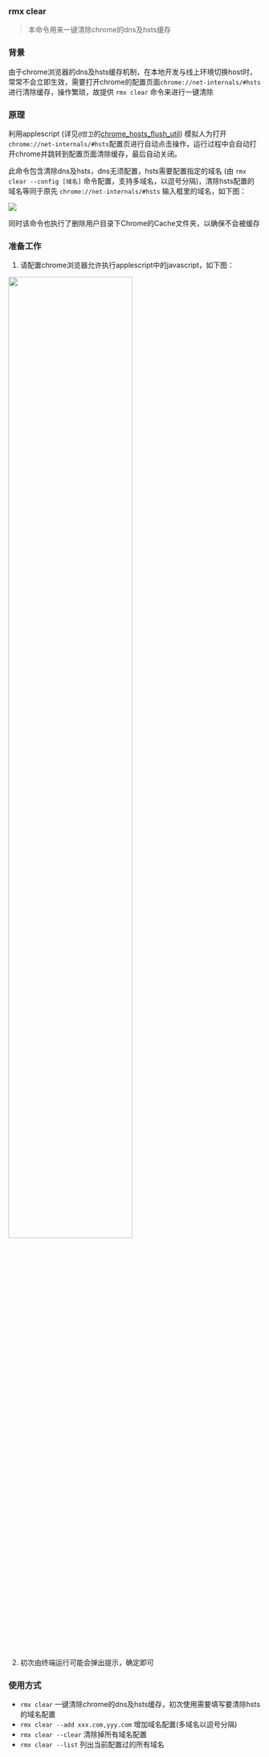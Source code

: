 ### rmx clear 

> 本命令用来一键清除chrome的dns及hsts缓存 

### 背景
由于chrome浏览器的dns及hsts缓存机制，在本地开发与线上环境切换host时，常常不会立即生效，需要打开chrome的配置页面`chrome://net-internals/#hsts`进行清除缓存，操作繁琐，故提供 `rmx clear` 命令来进行一键清除

### 原理
利用applescript (详见`@宫卫`的[chrome_hosts_flush_util](https://github.com/gongeek/chrome_hosts_flush_util)) 模拟人为打开`chrome://net-internals/#hsts`配置页进行自动点击操作，运行过程中会自动打开chrome并跳转到配置页面清除缓存，最后自动关闭。

此命令包含清除dns及hsts，dns无须配置，hsts需要配置指定的域名 (由 `rmx clear --config [域名]` 命令配置，支持多域名，以逗号分隔)，清除hsts配置的域名等同于原先 `chrome://net-internals/#hsts` 输入框里的域名，如下图：

<img src="https://img.alicdn.com/tfs/TB1p_ZBlND1gK0jSZFyXXciOVXa-1560-194.png">

同时该命令也执行了删除用户目录下Chrome的Cache文件夹，以确保不会被缓存



### 准备工作
1. 请配置chrome浏览器允许执行applescript中的javascript，如下图：

<img src="https://img.alicdn.com/tfs/TB1cnuKlFY7gK0jSZKzXXaikpXa-1088-702.png" style="width:70%;" />

2. 初次由终端运行可能会弹出提示，确定即可


### 使用方式

* `rmx clear` 一键清除chrome的dns及hsts缓存，初次使用需要填写要清除hsts的域名配置
* `rmx clear --add xxx.com,yyy.com` 增加域名配置(多域名以逗号分隔)
* `rmx clear --clear` 清除掉所有域名配置
* `rmx clear --list` 列出当前配置过的所有域名
